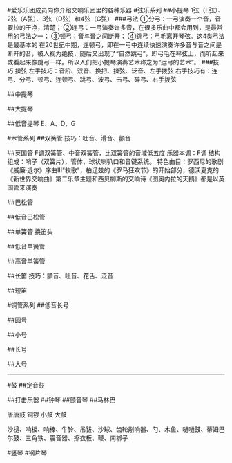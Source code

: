 

#爱乐乐团成员向你介绍交响乐团里的各种乐器
#弦乐系列
##小提琴
1弦（E弦）、2弦（A弦）、3弦（D弦）和4弦（G弦）
###弓法
①分弓：一弓演奏一个音，音要拉的干净，清楚；
②连弓：一弓演奏许多音，在很多乐曲中都会用到，是最常用的弓法之一；
③顿弓：音与音之间断开；
④跳弓：弓毛离开琴弦。这4类弓法是最基本的
在20世纪中期，连顿弓，即在一弓中连续快速演奏许多音与音之间是断开的音，被人视为绝技，随后又出现了“自然跳弓”，即弓毛在琴弦上，而听起来或看起来像跳弓一样。所以人们把小提琴演奏艺术称之为“运弓的艺术”。
###技巧
揉弦
左手技巧：音阶、双音、换把、揉弦、泛音、左手拨弦
右手技巧有：连弓、分弓、顿弓、连顿弓、跳弓、波弓、击弓、碎弓、右手拨弦

##中提琴

##大提琴

##低音提琴
E、A、D、G


#木管系列
##双簧管
技巧：吐音、滑音、颤音

##英国管
F调双簧管、中音双簧管，比双簧管的音域低五度
乐器本调：F调
结构组成：哨子（双簧片），管体，球状喇叭口和音键系统。
特色曲目：罗西尼的歌剧《威廉·退尔》序曲Ⅲ"牧歌"，柏辽兹的《罗马狂欢节》的开始部分，德沃夏克的《新世界交响曲》第二乐章主题和西贝柳斯的交响诗《图奥内拉的天鹅》都是以英国管来演奏

##巴松管

##低音巴松管

##单簧管
换笛头

##低音单簧管

##高音单簧管



##长笛
技巧：颤音、吐音、花舌、泛音

##短笛


#铜管系列
##低音长号

##圆号

##小号

##长号

##大号

----------------
#鼓
##定音鼓

##打击乐器
##钟琴
##颤音琴
##马林巴

唐唐鼓 铜锣
小鼓
大鼓

沙槌、响板、响棒、牛铃、吊钹、沙球、齿轮剐响器、勺、木鱼、嗵嗵鼓、蒂姆巴尔鼓、三角铁、震音器、擦衣板、鞭、南梆子




#竖琴
#钢片琴

















